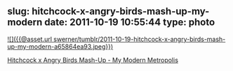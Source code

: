 slug: hitchcock-x-angry-birds-mash-up-my-modern
date: 2011-10-19 10:55:44
type: photo
---

[![]({{@asset.url swerner/tumblr/2011-10-19-hitchcock-x-angry-birds-mash-up-my-modern-a65864ea93.jpeg}})](http://www.mymodernmet.com/profiles/blogs/hitchcock-x-angry-birds-mash-up)

[Hitchcock x Angry Birds Mash-Up - My Modern Metropolis](http://www.mymodernmet.com/profiles/blogs/hitchcock-x-angry-birds-mash-up)
